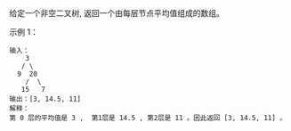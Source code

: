 给定一个非空二叉树, 返回一个由每层节点平均值组成的数组。

示例 1：
```
输入：
    3
   / \
  9  20
    /  \
   15   7
输出：[3, 14.5, 11]
解释：
第 0 层的平均值是 3 ,  第1层是 14.5 , 第2层是 11 。因此返回 [3, 14.5, 11] 。
```